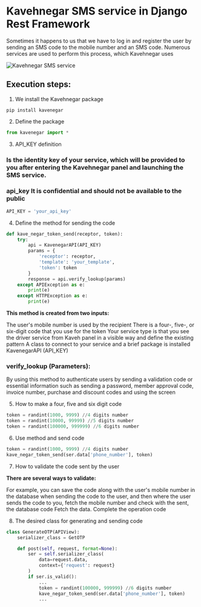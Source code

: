 # Kavehnegar SMS service in Django Rest Framework
Sometimes it happens to us that we have to log in and register the user by sending an SMS code to the mobile number and an SMS code. Numerous services are used to perform this process, which Kavehnegar uses

![Kavehnegar SMS service](https://miro.medium.com/max/1600/1*Mtu6FbQ4EvEFGiW66okNug.png)

## Execution steps:
1. We install the Kavehnegar package
```
pip install kavenegar
```
2. Define the package 
```python
from kavenegar import *
```
3. API_KEY definition 

### Is the identity key of your service, which will be provided to you after entering the Kavehnegar panel and launching the SMS service.

### **api_key** It is confidential and should not be available to the public 
```python
API_KEY = 'your_api_key'
```
4. Define the method for sending the code
```python
def kave_negar_token_send(receptor, token):
    try:
        api = KavenegarAPI(API_KEY)
        params = {
            'receptor': receptor,
            'template': 'your_template',
            'token': token
        }
        response = api.verify_lookup(params)
    except APIException as e:
        print(e)
    except HTTPException as e:
        print(e)
```
**This method is created from two inputs:**

The user's mobile number is used by the recipient
There is a four-, five-, or six-digit code that you use for the token
Your service type is that you see the driver service from Kaveh panel in a visible way and define the existing pattern
A class to connect to your service and a brief package is installed KavenegarAPI (API_KEY)

### verify_lookup (Parameters):

By using this method to authenticate users by sending a validation code or essential information such as sending a password, member approval code, invoice number, purchase and discount codes and using the screen

5. How to make a four, five and six digit code
```python
token = randint(1000, 9999) //4 digits number
token = randint(10000, 99999) //5 digits number
token = randint(100000, 999999) //6 digits number
```

6. Use method and send code
```python
token = randint(1000, 9999) //4 digits number
kave_negar_token_send(ser.data['phone_number'], token)
```
7. How to validate the code sent by the user

**There are several ways to validate:**

For example, you can save the code along with the user's mobile number in the database when sending the code to the user, and then where the user sends the code to you, fetch the mobile number and check with the sent, the database code Fetch the data. Complete the operation code

8. The desired class for generating and sending code
```python
class GenerateOTP(APIView):
    serializer_class = GetOTP

    def post(self, request, format=None):
        ser = self.serializer_class(
            data=request.data,
            context={'request': request}
        )
        if ser.is_valid():
            ...
            token = randint(100000, 999999) //6 digits number
            kave_negar_token_send(ser.data['phone_number'], token)
            ...
```
